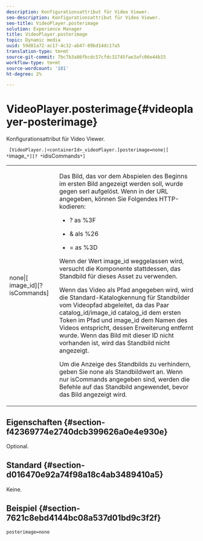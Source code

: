 ```yaml
---
description: Konfigurationsattribut für Video Viewer.
seo-description: Konfigurationsattribut für Video Viewer.
seo-title: VideoPlayer.posterimage
solution: Experience Manager
title: VideoPlayer.posterimage
topic: Dynamic media
uuid: 59d81a72-ac17-4c32-ab47-89bd14dc17a5
translation-type: tm+mt
source-git-commit: 7bc7b3a86fbcdc57cfdc31745fae3afc06e44b15
workflow-type: tm+mt
source-wordcount: '181'
ht-degree: 2%

---
```



# VideoPlayer.posterimage{#videoplayer-posterimage}

Konfigurationsattribut für Video Viewer.

` [VideoPlayer.|<containerId>_videoPlayer.]posterimage=none|[ *`image_`*][? *`idisCommands`*]`

<table id="table_C616483932C2482CA9794DDD7313FD7C"> 
 <tbody> 
  <tr> 
   <td colname="col1"> <p> <span class="codeph"> none|[<span class="varname"> image_id</span>][?<span class="varname"> isCommands</span>]</span> </p> </td> 
   <td colname="col2"> <p> Das Bild, das vor dem Abspielen des Beginns im ersten Bild angezeigt werden soll, wurde gegen <span class="codeph"> serl</span> aufgelöst. Wenn in der URL angegeben, können Sie Folgendes HTTP-kodieren: </p> <p> 
     <ul id="ul_B38A687CEFE64C68A0B2C227A68A458F"> 
      <li id="li_E7AE1BDAC17E49E0B7ACF89C5C0529F0"> <p> <span class="codeph"> ?</span> as  <span class="codeph"> %3F</span> </p> </li> 
      <li id="li_391CCF067F734480B2B4AFC9760C479A"> <p> <span class="codeph"> &amp;</span> als  <span class="codeph"> %26</span> </p> </li> 
      <li id="li_6824B66A55554C5A8B12874DCF5BFAEE"> <p> <span class="codeph"> =</span> as  <span class="codeph"> %3D</span> </p> </li> 
     </ul> </p> <p>Wenn der Wert <span class="codeph"><span class="varname"> image_id</span></span> weggelassen wird, versucht die Komponente stattdessen, das Standbild für dieses Asset zu verwenden. </p> <p>Wenn das Video als Pfad angegeben wird, wird die Standard-Katalogkennung für Standbilder vom Videopfad abgeleitet, da das Paar <span class="codeph"> catalog_id/image_id</span> <span class="codeph"> catalog_id</span> dem ersten Token im Pfad und <span class="codeph"> image_id</span> dem Namen des Videos entspricht, dessen Erweiterung entfernt wurde. Wenn das Bild mit dieser ID nicht vorhanden ist, wird das Standbild nicht angezeigt. </p> <p>Um die Anzeige des Standbilds zu verhindern, geben Sie <span class="codeph"> none</span> als Standbildwert an. Wenn nur <span class="codeph"><span class="varname"> isCommands</span></span> angegeben sind, werden die Befehle auf das Standbild angewendet, bevor das Bild angezeigt wird. </p> </td> 
  </tr> 
 </tbody> 
</table>

## Eigenschaften {#section-f42369774e2740dcb399626a0e4e930e}

Optional.

## Standard {#section-d016470e92a74f98a18c4ab3489410a5}

Keine.

## Beispiel {#section-7621c8ebd4144bc08a537d01bd9c3f2f}

```
posterimage=none
```

